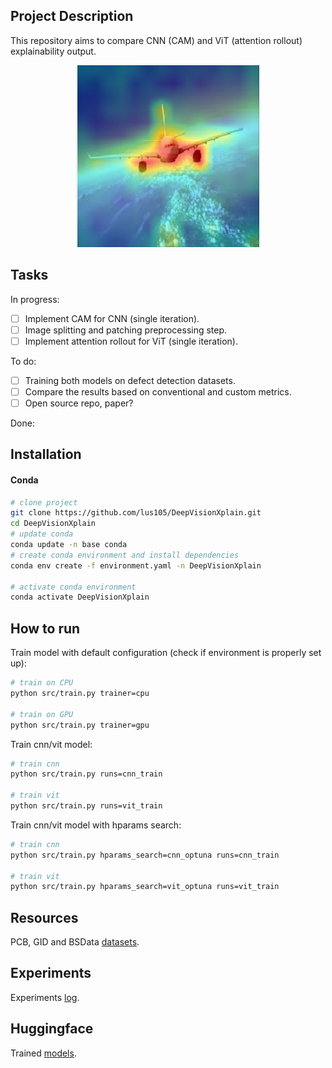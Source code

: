 ## Project Description

This repository aims to compare CNN (CAM) and ViT (attention rollout) explainability output.
<p align="center">
  <img src="res/vit_rollout.png" />
</p>

## Tasks

In progress:

- [ ] Implement CAM for CNN (single iteration).
- [ ] Image splitting and patching preprocessing step.
- [ ] Implement attention rollout for ViT (single iteration).

To do:

- [ ] Training both models on defect detection datasets.
- [ ] Compare the results based on conventional and custom metrics.
- [ ] Open source repo, paper?

Done:



## Installation

#### Conda

```bash
# clone project
git clone https://github.com/lus105/DeepVisionXplain.git
cd DeepVisionXplain
# update conda
conda update -n base conda
# create conda environment and install dependencies
conda env create -f environment.yaml -n DeepVisionXplain

# activate conda environment
conda activate DeepVisionXplain
```

## How to run

Train model with default configuration (check if environment is properly set up):

```bash
# train on CPU
python src/train.py trainer=cpu

# train on GPU
python src/train.py trainer=gpu
```

Train cnn/vit model:
```bash
# train cnn
python src/train.py runs=cnn_train

# train vit
python src/train.py runs=vit_train
```

Train cnn/vit model with hparams search:
```bash
# train cnn
python src/train.py hparams_search=cnn_optuna runs=cnn_train

# train vit
python src/train.py hparams_search=vit_optuna runs=vit_train
```

## Resources

PCB, GID and BSData [datasets](https://drive.google.com/drive/folders/10yYU8yl3um0c1oq6-uVjHp5ORZWXi_tQ?usp=sharing).

## Experiments

Experiments [log](https://wandb.ai/team_deepvisionxplain?shareProfileType=copy).

## Huggingface

Trained [models](https://huggingface.co/DeepVisionXplain).